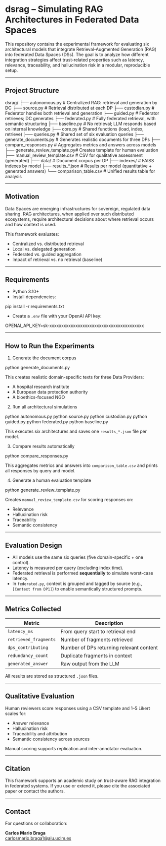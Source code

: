 # dsrag – Simulating RAG Architectures in Federated Data Spaces

This repository contains the experimental framework for evaluating six architectural models that integrate Retrieval-Augmented Generation (RAG) into federated Data Spaces (DSs). The goal is to analyze how different integration strategies affect trust-related properties such as latency, relevance, traceability, and hallucination risk in a modular, reproducible setup.

---

## Project Structure

dsrag/
├── autonomous.py              # Centralized RAG: retrieval and generation by DC
├── source.py                  # Retrieval distributed at each DP
├── custodian.py               # Federator handles both retrieval and generation
├── guided.py                  # Federator retrieves; DC generates
├── federated.py               # Fully federated retrieval, with semantic structuring
├── baseline.py                # No retrieval; LLM responds based on internal knowledge
├── core.py                    # Shared functions (load, index, retrieve)
├── queries.py                 # Shared set of six evaluation queries
├── generate_documents.py      # Generates realistic documents for three DPs
├── compare_responses.py       # Aggregates metrics and answers across models
├── generate_review_template.py# Creates template for human evaluation
├── manual_review_template.csv # CSV for qualitative assessment (generated)
├── data/                      # Document corpus per DP
├── indexes/                   # FAISS indexes by model
├── results_*.json             # Results per model (quantitative + generated answers)
└── comparison_table.csv       # Unified results table for analysis

---

## Motivation

Data Spaces are emerging infrastructures for sovereign, regulated data sharing. RAG architectures, when applied over such distributed ecosystems, require architectural decisions about where retrieval occurs and how context is used.

This framework evaluates:
- Centralized vs. distributed retrieval
- Local vs. delegated generation
- Federated vs. guided aggregation
- Impact of retrieval vs. no retrieval (baseline)

---

## Requirements

- Python 3.10+
- Install dependencies:

pip install -r requirements.txt

- Create a `.env` file with your OpenAI API key:

OPENAI_API_KEY=sk-xxxxxxxxxxxxxxxxxxxxxxxxxxxxxxxxxxxxxxxx

---

## How to Run the Experiments

1. Generate the document corpus

python generate_documents.py

This creates realistic domain-specific texts for three Data Providers:
- A hospital research institute
- A European data protection authority
- A bioethics-focused NGO

2. Run all architectural simulations

python autonomous.py
python source.py
python custodian.py
python guided.py
python federated.py
python baseline.py

This executes six architectures and saves one `results_*.json` file per model.

3. Compare results automatically

python compare_responses.py

This aggregates metrics and answers into `comparison_table.csv` and prints all responses by query and model.

4. Generate a human evaluation template

python generate_review_template.py

Creates `manual_review_template.csv` for scoring responses on:
- Relevance
- Hallucination risk
- Traceability
- Semantic consistency

---

## Evaluation Design

- All models use the same six queries (five domain-specific + one control).
- Latency is measured per query (excluding index time).
- Federated retrieval is performed **sequentially** to simulate worst-case latency.
- In `federated.py`, context is grouped and tagged by source (e.g., `[Context from DP1]`) to enable semantically structured prompts.

---

## Metrics Collected

| Metric              | Description                                      |
|---------------------|--------------------------------------------------|
| `latency_ms`        | From query start to retrieval end                |
| `retrieved_fragments` | Number of fragments retrieved                 |
| `dps_contributing`  | Number of DPs returning relevant content         |
| `redundancy_count`  | Duplicate fragments in context                   |
| `generated_answer`  | Raw output from the LLM                          |

All results are stored as structured `.json` files.

---

## Qualitative Evaluation

Human reviewers score responses using a CSV template and 1–5 Likert scales for:
- Answer relevance
- Hallucination risk
- Traceability and attribution
- Semantic consistency across sources

Manual scoring supports replication and inter-annotator evaluation.

---

## Citation

This framework supports an academic study on trust-aware RAG integration in federated systems. If you use or extend it, please cite the associated paper or contact the authors.

---

## Contact

For questions or collaboration:

**Carlos Mario Braga**  
carlosmario.braga1@alu.uclm.es